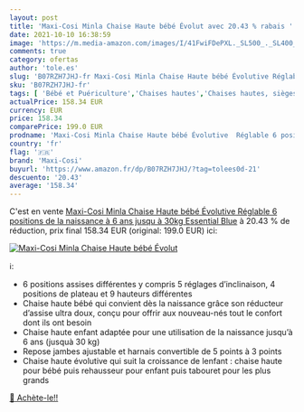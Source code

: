 ```yaml
---
layout: post
title: 'Maxi-Cosi Minla Chaise Haute bébé Évolut avec 20.43 % rabais '
date: 2021-10-10 16:38:59
image: 'https://m.media-amazon.com/images/I/41FwiFDePXL._SL500_._SL400_.jpg'
comments: true
category: ofertas
author: 'tole.es'
slug: 'B07RZH7JHJ-fr Maxi-Cosi Minla Chaise Haute bébé Évolutive Réglable 6...'
sku: 'B07RZH7JHJ-fr'
tags: [ 'Bébé et Puériculture','Chaises hautes','Chaises hautes, sièges et accessoires','Repas de bébé','maxi-cosi', ]
actualPrice: 158.34 EUR
currency: EUR
price: 158.34
comparePrice: 199.0 EUR
prodname: 'Maxi-Cosi Minla Chaise Haute bébé Évolutive  Réglable 6 positions  de la naissance à 6 ans  jusqu à 30kg   Essential Blue'
country: 'fr'
flag: '🇫🇷'
brand: 'Maxi-Cosi'
buyurl: 'https://www.amazon.fr/dp/B07RZH7JHJ/?tag=tolees0d-21'
descuento: '20.43'
average: '158.34'
---
```


C'est en vente [Maxi-Cosi Minla Chaise Haute bébé Évolutive  Réglable 6 positions  de la naissance à 6 ans  jusqu à 30kg   Essential Blue](https://www.amazon.fr/dp/B07RZH7JHJ/?tag=tolees0d-21)  à  20.43 % de réduction, prix final  158.34 EUR (original: 199.0 EUR) ici:

[![Maxi-Cosi Minla Chaise Haute bébé Évolut](https://m.media-amazon.com/images/I/41FwiFDePXL._SL500_._SL400_.jpg)](https://www.amazon.fr/dp/B07RZH7JHJ/?tag=tolees0d-21)

ℹ️:

- 6 positions assises différentes y compris 5 réglages d’inclinaison, 4 positions de plateau et 9 hauteurs différentes
- Chaise haute bébé qui convient dès la naissance grâce son réducteur d’assise ultra doux, conçu pour offrir aux nouveau-nés tout le confort dont ils ont besoin
- Chaise haute enfant adaptée pour une utilisation de la naissance jusqu’à 6 ans (jusquà 30 kg)
- Repose jambes ajustable et harnais convertible de 5 points à 3 points
- Chaise haute évolutive qui suit la croissance de lenfant : chaise haute pour bébé puis rehausseur pour enfant puis tabouret pour les plus grands

[🛒 Achète-le!!](https://www.amazon.fr/dp/B07RZH7JHJ/?tag=tolees0d-21)
